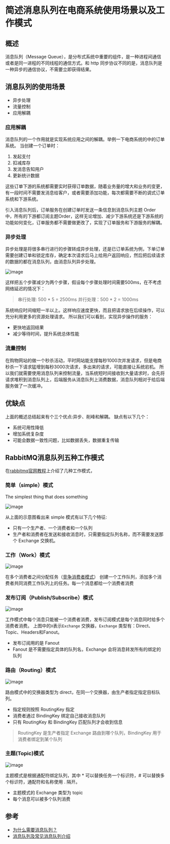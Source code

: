 # 简述消息队列在电商系统使用场景以及工作模式

## 概述
消息队列（Message Queue），是分布式系统中重要的组件，是一种进程间通信或者是同一进程的不同线程的通信方式。和 http 同步协议不同的是，消息队列是一种异步的通信协议，不需要立即获得结果。

## 消息队列的使用场景
* 异步处理
* 流量控制
* 应用解耦


### 应用解耦
消息队列的一个作用就是实现系统应用之间的解耦。举例一下电商系统的中的订单系统。
当创建一个订单时：
1. 发起支付
2. 扣减库存
3. 发消息告知用户
4. 更新统计数据

这些订单下游的系统都需要实时获得订单数据，随着业务量的增大和业务的变更，有一段时间不需要发消息给客户，或者需要添加功能，每次都需要不断的调式订单系统和下游系统。

引入消息队列后，订单服务在创建订单时发送一条信息到消息队列主题 Order 中，所有的下游都订阅主题Order，这样无论增加、减少下游系统还是下游系统的功能如何变化，订单服务都不需要做更改了，实现了订单服务和下游服务的解耦。

### 异步处理
异步处理是将很多串行进行的步骤转成异步处理，还是已订单系统为例，下单订单需要创建订单和锁定库存，确定本次请求后马上给用户返回响应，然后把后续请求的数据的都在消息队列，由消息队列异步处理。

![image](https://user-images.githubusercontent.com/11553237/169220743-0f0c04da-c7c0-4d5f-87d5-2336a6ac53bb.png)


这样把五个步骤减少为两个步骤，假设每个步骤处理时间需要500ms，在不考虑网络延迟的情况下：
> 串行处理: 500 * 5 = 2500ms
并行处理：500 * 2 = 1000ms

系统响应时间缩短一半以上。这样响应速度更快，而且把请求放在后续操作，可以充分利用更多的资源处理请求。
所以我们可以看到，实现异步操作的服务：
* 更快地返回结果
* 减少等待时间，提升系统总体性能

### 流量控制
在购物网站的做一个秒杀活动，平时网站能支撑每秒1000次并发请求，但是电商秒杀一下请求猛增到每秒3000次请求，多出来的请求，可能直接让系统宕机。
所以我们就需要使用消息队列来控制流量，当系统短时间接收到大量请求时，会先将请求堆积到消息队列上，后端服务从消息队列上消费数据，消息队列相对于给后端服务做了一次缓冲。

## 优缺点
上面的概述总结起来有个三个优点:异步、削峰和解耦。
缺点有以下几个：
* 系统可用性降低
* 增加系统复杂度
* 可能会数据一致性问题，比如数据丢失，数据重复传输

## RabbitMQ消息队列五种工作模式
在[rabbitmq官网教程](https://www.rabbitmq.com/getstarted.html)上介绍了几种工作模式，

### 简单（simple）模式
The simplest thing that does something

![image](https://user-images.githubusercontent.com/11553237/169220786-1d42eb11-0f5f-4cc4-b3f0-143fc00d3eb7.png)

从上面的示意图看出来 simple 模式有以下几个特征:
* 只有一个生产者、一个消费者和一个队列
* 生产者和消费者在发送和接收消息时，只需要指定队列名称，而不需要发送那个 Exchange 交换机。

### 工作（Work）模式

![image](https://user-images.githubusercontent.com/11553237/169220834-f1de07f1-24a9-442d-8c4a-5f71b406524b.png)


在多个消费者之间分配任务（[竞争消费者模式](http://www.enterpriseintegrationpatterns.com/patterns/messaging/CompetingConsumers.html)）
创建一个工作队列，添加多个消费者共同消费工作队列上的任务。每一个消息都给一个消费者消费

### 发布订阅（Publish/Subscribe）模式

![image](https://user-images.githubusercontent.com/11553237/169220914-5e27f12d-0aab-4bd5-b73e-eb5558bee851.png)


工作模式中每个消息只能被一个消费者消费，发布订阅模式是每个消息同时给多个消费者消费。
上图中的`X`表示`Exchange` 交换器，`Exchange` 类型有：Direct、Topic、Headers和Fanout。
* 发布订阅用的是 Fanout
* Fanout 是不需要指定具体的队列名，Exchange 会将消息转发所有的绑定的队列 

### 路由（Routing）模式

![image](https://user-images.githubusercontent.com/11553237/169221033-e6ed5f00-b117-4beb-90ea-68340e6f866e.png)


路由模式中的交换器类型为 direct，在同一个交换器，由生产者指定指定目标队列。
* 指定规则按照 RoutingKey 指定
* 消费者通过 BindingKey 绑定自己接收消息队列
* 只有 RoutingKey 和 BindingKey 匹配队列才会收到信息
> RoutingKey 是生产者指定 Exchange 路由到哪个队列，BindingKey 用于消费者绑定到某个队列

### 主题(Topic)模式

![image](https://user-images.githubusercontent.com/11553237/169221065-3bcce81b-0b1d-465d-b8a8-18678b665fc3.png)

主题模式是根据通配符绑定队列，其中 * 可以替换任务一个标识符，# 可以替换多个标识符，通配符和名称使用 . 隔开。
* 主题模式的 Exchange 类型为 topic
* 每个消息可以被多个队列消费 


## 参考
* [为什么需要消息队列？](https://time.geekbang.org/column/article/109572)
* [消息队列及常见消息队列介绍](https://cloud.tencent.com/developer/article/1006035)

